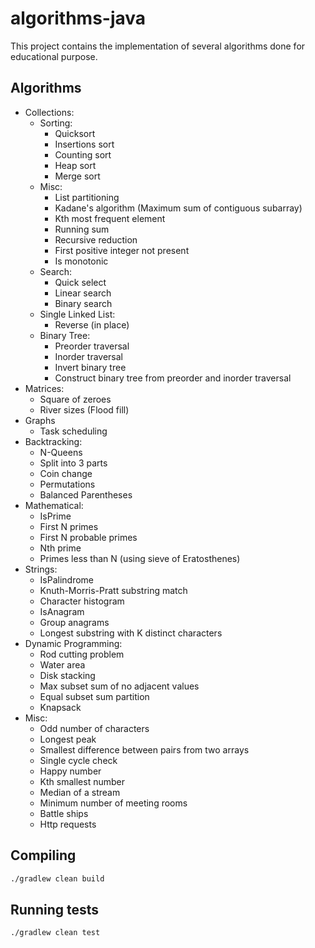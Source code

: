# algorithms-java

This project contains the implementation of several algorithms done for educational purpose.

## Algorithms

* Collections:
    * Sorting:
        * Quicksort
        * Insertions sort
        * Counting sort
        * Heap sort
        * Merge sort
    * Misc:
        * List partitioning
        * Kadane's algorithm (Maximum sum of contiguous subarray)
        * Kth most frequent element
        * Running sum
        * Recursive reduction
        * First positive integer not present
        * Is monotonic
    * Search:
        * Quick select
        * Linear search
        * Binary search
    * Single Linked List:
        * Reverse (in place)
    * Binary Tree:
        * Preorder traversal
        * Inorder traversal
        * Invert binary tree
        * Construct binary tree from preorder and inorder traversal
* Matrices:
    * Square of zeroes
    * River sizes (Flood fill)
* Graphs
    * Task scheduling
* Backtracking:
    * N-Queens
    * Split into 3 parts
    * Coin change
    * Permutations
    * Balanced Parentheses
* Mathematical:
    * IsPrime
    * First N primes
    * First N probable primes
    * Nth prime
    * Primes less than N (using sieve of Eratosthenes)
* Strings:
    * IsPalindrome
    * Knuth-Morris-Pratt substring match
    * Character histogram
    * IsAnagram
    * Group anagrams
    * Longest substring with K distinct characters
* Dynamic Programming:
    * Rod cutting problem
    * Water area
    * Disk stacking
    * Max subset sum of no adjacent values
    * Equal subset sum partition
    * Knapsack
* Misc:
    * Odd number of characters
    * Longest peak
    * Smallest difference between pairs from two arrays
    * Single cycle check
    * Happy number
    * Kth smallest number
    * Median of a stream
    * Minimum number of meeting rooms
    * Battle ships
    * Http requests

## Compiling

```bash
./gradlew clean build
```

## Running tests
```bash
./gradlew clean test
```
